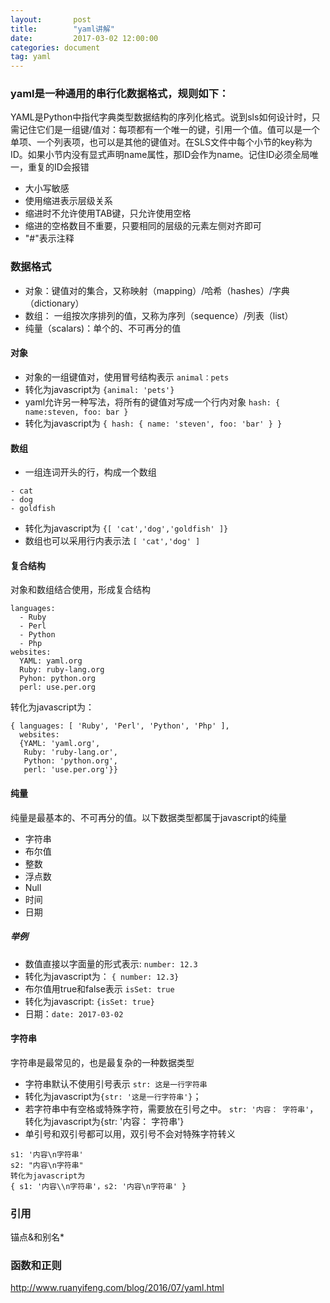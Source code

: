 ```yaml
---
layout:       post
title:        "yaml讲解"
date:         2017-03-02 12:00:00
categories: document
tag: yaml
---
```


### yaml是一种通用的串行化数据格式，规则如下：

YAML是Python中指代字典类型数据结构的序列化格式。说到sls如何设计时，只需记住它们是一组键/值对：每项都有一个唯一的键，引用一个值。值可以是一个单项、一个列表项，也可以是其他的键值对。在SLS文件中每个小节的key称为ID。如果小节内没有显式声明name属性，那ID会作为name。记住ID必须全局唯一，重复的ID会报错

+ 大小写敏感
+ 使用缩进表示层级关系
+ 缩进时不允许使用TAB键，只允许使用空格
+ 缩进的空格数目不重要，只要相同的层级的元素左侧对齐即可
+ "#"表示注释

### 数据格式

+ 对象：键值对的集合，又称映射（mapping）/哈希（hashes）/字典（dictionary）
+ 数组： 一组按次序排列的值，又称为序列（sequence）/列表（list）
+ 纯量（scalars)：单个的、不可再分的值

#### 对象
+ 对象的一组键值对，使用冒号结构表示 `animal：pets `
+ 转化为javascript为 `{animal: 'pets'}`
+ yaml允许另一种写法，将所有的键值对写成一个行内对象 `hash: { name:steven, foo: bar }`
+ 转化为javascript为 `{ hash: { name: 'steven', foo: 'bar' } } `

#### 数组
+ 一组连词开头的行，构成一个数组
```
- cat
- dog
- goldfish
```
+ 转化为javascript为 `{[ 'cat','dog','goldfish' ]}`
+ 数组也可以采用行内表示法 ` [ 'cat','dog' ] `

#### 复合结构
对象和数组结合使用，形成复合结构
```
languages:
  - Ruby
  - Perl
  - Python
  - Php
websites:
  YAML: yaml.org
  Ruby: ruby-lang.org
  Pyhon: python.org
  perl: use.per.org
```
转化为javascript为：
```
{ languages: [ 'Ruby', 'Perl', 'Python', 'Php' ],
  websites:
  {YAML: 'yaml.org',
   Ruby: 'ruby-lang.or',
   Python: 'python.org',
   perl: 'use.per.org'}}
```

#### 纯量
纯量是最基本的、不可再分的值。以下数据类型都属于javascript的纯量
+ 字符串
+ 布尔值
+ 整数
+ 浮点数
+ Null
+ 时间
+ 日期

##### 举例
+ 数值直接以字面量的形式表示: `number: 12.3`
+ 转化为javascript为： `{ number: 12.3}`
+ 布尔值用true和false表示   `isSet: true`
+ 转化为javascript: `{isSet: true}`
+ 日期：`date: 2017-03-02`

#### 字符串
字符串是最常见的，也是最复杂的一种数据类型
+ 字符串默认不使用引号表示 `str: 这是一行字符串`
+ 转化为javascript为`{str: '这是一行字符串'}`；
+ 若字符串中有空格或特殊字符，需要放在引号之中。
`str: '内容： 字符串'`，转化为javascript为{str: '内容： 字符串'}
+ 单引号和双引号都可以用，双引号不会对特殊字符转义
```
s1: '内容\n字符串'
s2: "内容\n字符串"
转化为javascript为
{ s1: '内容\\n字符串'，s2: '内容\n字符串' }
```
### 引用
锚点&和别名*

### 函数和正则

http://www.ruanyifeng.com/blog/2016/07/yaml.html
